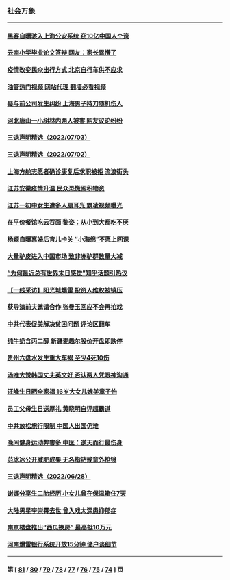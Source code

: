 ### 社会万象
---
#### [黑客自曝骇入上海公安系统 窃10亿中国人个资](../../pages/ncid282/n13773395.md?07050445) 
#### [云南小学毕业论文答辩 网友：家长累懵了](../../pages/ncid282/n13773240.md?07050445) 
#### [疫情改变民众出行方式 北京自行车供不应求](../../pages/ncid282/n13773218.md?07050445) 
#### [油管热门视频 网站代理 翻墙必看视频](http://209.222.30.114:81/youtube.html?07050445)
#### [疑与前公司发生纠纷 上海男子持刀随机伤人](../../pages/ncid282/n13773174.md?07050445) 
#### [河北唐山一小树林内两人被害 网友议论纷纷](../../pages/ncid282/n13773043.md?07050445) 
#### [三退声明精选（2022/07/03）](../../pages/ncid282/n13772953.md?07050445) 
#### [三退声明精选（2022/07/02）](../../pages/ncid282/n13772387.md?07050445) 
#### [上海方舱志愿者确诊康复后求职被拒 流浪街头](../../pages/ncid282/n13772134.md?07050445) 
#### [江苏安徽疫情升温 民众恐慌囤积物资](../../pages/ncid282/n13771992.md?07050445) 
#### [江苏一初中女生遭多人扇耳光 霸凌视频曝光](../../pages/ncid282/n13771912.md?07050445) 
#### [在平价餐馆吃云吞面 黎姿：从小到大都吃不厌](../../pages/ncid282/n13771717.md?07050445) 
#### [杨颖自曝离婚后育儿卡关 “小海绵”不愿上网课](../../pages/ncid282/n13771679.md?07050445) 
#### [大量驴皮进入中国市场 致非洲驴群数量大减](../../pages/ncid282/n13771644.md?07050445) 
#### [“为何最近总有世界末日感觉”知乎话题引热议](../../pages/ncid282/n13771536.md?07050445) 
#### [【一线采访】阳光城爆雷 投资人维权被镇压](../../pages/ncid282/n13771312.md?07050445) 
#### [获导演前夫邀请合作 张曼玉回应不会再拍戏](../../pages/ncid282/n13771028.md?07050445) 
#### [中共代表促美解决贫困问题 评论区翻车](../../pages/ncid282/n13770656.md?07050445) 
#### [纯牛奶含丙二醇 新疆麦趣尔股价开盘即跌停](../../pages/ncid282/n13770549.md?07050445) 
#### [贵州六盘水发生重大车祸 至少4死10伤](../../pages/ncid282/n13770624.md?07050445) 
#### [汤唯大赞韩国丈夫英文好 否认两人凭眼神沟通](../../pages/ncid282/n13770261.md?07050445) 
#### [汪峰生日晒全家福 16岁大女儿媲美章子怡](../../pages/ncid282/n13770170.md?07050445) 
#### [员工父母生日送厚礼 黄晓明自评超霸道](../../pages/ncid282/n13770227.md?07050445) 
#### [中共放松旅行限制 中国人出国仍难](../../pages/ncid282/n13770135.md?07050445) 
#### [晚间健身运动弊害多 中医：逆天而行最伤身](../../pages/ncid282/n13770133.md?07050445) 
#### [范冰冰公开减肥成果 无名指钻戒意外抢镜](../../pages/ncid282/n13769524.md?07050445) 
#### [三退声明精选（2022/06/28）](../../pages/ncid282/n13769699.md?07050445) 
#### [谢娜分享生二胎经历 小女儿曾在保温箱住7天](../../pages/ncid282/n13769496.md?07050445) 
#### [大陆男星李崇霄去世 曾入戏太深患抑郁症](../../pages/ncid282/n13769452.md?07050445) 
#### [南京楼盘推出“西瓜换房” 最高抵10万元](../../pages/ncid282/n13769154.md?07050445) 
#### [河南爆雷银行系统开放15分钟 储户谈细节](../../pages/ncid282/n13769012.md?07050445) 

---
#### 第 [ [81](./81.md?07050445) / [80](./80.md?07050445) / [79](./79.md?07050445) / [78](./78.md?07050445) / [77](./77.md?07050445) / [76](./76.md?07050445) / [75](./75.md?07050445) / [74](./74.md?07050445) ] 页
